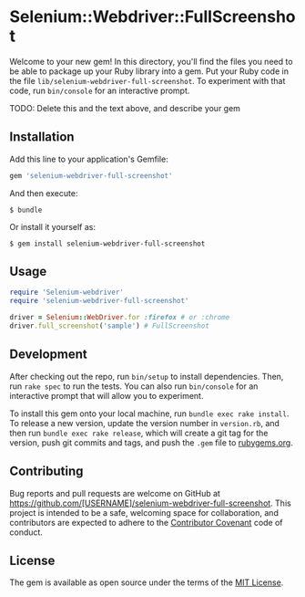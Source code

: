 # Selenium::Webdriver::FullScreenshot

Welcome to your new gem! In this directory, you'll find the files you need to be able to package up your Ruby library into a gem. Put your Ruby code in the file `lib/selenium-webdriver-full-screenshot`. To experiment with that code, run `bin/console` for an interactive prompt.

TODO: Delete this and the text above, and describe your gem

## Installation

Add this line to your application's Gemfile:

```ruby
gem 'selenium-webdriver-full-screenshot'
```

And then execute:

    $ bundle

Or install it yourself as:

    $ gem install selenium-webdriver-full-screenshot

## Usage

```ruby
require 'Selenium-webdriver'
require 'selenium-webdriver-full-screenshot'

driver = Selenium::WebDriver.for :firefox # or :chrome
driver.full_screenshot('sample') # FullScreenshot
```

## Development

After checking out the repo, run `bin/setup` to install dependencies. Then, run `rake spec` to run the tests. You can also run `bin/console` for an interactive prompt that will allow you to experiment.

To install this gem onto your local machine, run `bundle exec rake install`. To release a new version, update the version number in `version.rb`, and then run `bundle exec rake release`, which will create a git tag for the version, push git commits and tags, and push the `.gem` file to [rubygems.org](https://rubygems.org).

## Contributing

Bug reports and pull requests are welcome on GitHub at https://github.com/[USERNAME]/selenium-webdriver-full-screenshot. This project is intended to be a safe, welcoming space for collaboration, and contributors are expected to adhere to the [Contributor Covenant](http://contributor-covenant.org) code of conduct.


## License

The gem is available as open source under the terms of the [MIT License](http://opensource.org/licenses/MIT).
